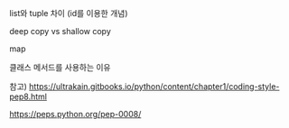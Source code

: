 list와 tuple 차이 (id를 이용한 개념)

deep copy vs shallow copy

map

클래스 메서드를 사용하는 이유

참고)
https://ultrakain.gitbooks.io/python/content/chapter1/coding-style-pep8.html


https://peps.python.org/pep-0008/
